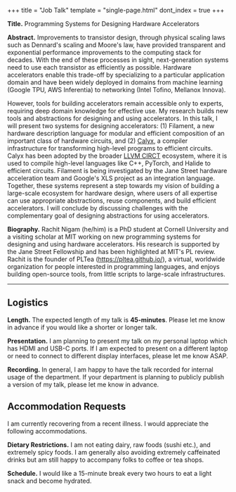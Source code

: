 +++
title = "Job Talk"
template = "single-page.html"
dont_index = true
+++

**Title.** Programming Systems for Designing Hardware Accelerators

**Abstract.**
Improvements to transistor design, through physical scaling laws such as Dennard's scaling and Moore's law, have provided transparent and exponential performance improvements to the computing stack for decades.
With the end of these processes in sight, next-generation systems need to use each transistor as efficiently as possible.
Hardware accelerators enable this trade-off by specializing to a particular application domain and have been widely deployed in domains from machine learning (Google TPU, AWS Inferentia) to networking (Intel Tofino, Mellanox Innova).


However, tools for building accelerators remain accessible only to experts, requiring deep domain knowledge for effective use.
My research builds new tools and abstractions for designing and using accelerators. In this talk, I will present two systems for designing accelerators: (1) Filament, a new hardware description language for modular and efficient composition of an important class of hardware circuits, and (2) [Calyx](https://calyxir.org), a compiler infrastructure for transforming high-level programs to efficient circuits.
Calyx has been adopted by the broader [LLVM CIRCT](https://circt.llvm.org/) ecosystem, where it is used to compile high-level languages like C++, PyTorch, and Halide to efficient circuits.
Filament is being investigated by the Jane Street hardware acceleration team and Google's XLS project as an integration language.
Together, these systems represent a step towards my vision of building a large-scale ecosystem for hardware design, where users of all expertise can use appropriate abstractions, reuse components, and build efficient accelerators.
I will conclude by discussing challenges with the complementary goal of designing abstractions for using accelerators.


**Biography.** Rachit Nigam (he/him) is a PhD student at Cornell University and a visiting scholar at MIT working on new programming systems for designing and using hardware accelerators. His research is supported by the Jane Street Fellowship and has been highlighted at MIT's PL review. Rachit is the founder of PLTea (https://pltea.github.io/), a virtual, worldwide organization for people interested in programming languages, and enjoys building open-source tools, from little scripts to large-scale infrastructures.

-----

## Logistics

**Length.** The expected length of my talk is **45-minutes**. Please let me know in advance if you would like a shorter or longer talk.

**Presentation.** I am planning to present my talk on my personal laptop which has HDMI and USB-C ports. If I am expected to present on a different laptop or need to connect to different display interfaces, please let me know ASAP.

**Recording.** In general, I am happy to have the talk recorded for internal usage of the department. If your department is planning to publicly publish a version of my talk, please let me know in advance.

## Accommodation Requests
I am currently recovering from a recent illness. I would appreciate the following accommodations.

**Dietary Restrictions.**
I am not eating dairy, raw foods (sushi etc.), and extremely spicy foods. I am generally also avoiding extremely caffeinated drinks but am still happy to accompany folks to coffee or tea shops.

**Schedule.**
I would like a 15-minute break every two hours to eat a light snack and become hydrated.